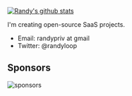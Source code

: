 [![Randy's github stats](https://github-readme-stats.vercel.app/api?username=djyde)](https://github.com/anuraghazra/github-readme-stats)

I'm creating open-source SaaS projects.

- Email: randypriv at gmail
- Twitter: @randyloop

## Sponsors

![sponsors](https://randysponsors.vercel.app/sponsors.svg)
